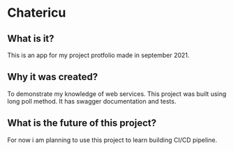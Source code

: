 # Chatericu

## What is it?

This is an app for my project protfolio made in september 2021.

## Why it was created?

To demonstrate my knowledge of web services. This project was built using long poll method. It has swagger documentation and tests. 

## What is the future of this project?

For now i am planning to use this project to learn building CI/CD pipeline.

